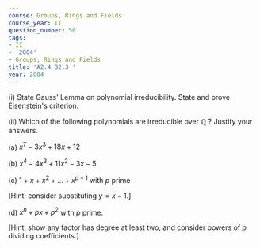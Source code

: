 ```yaml
---
course: Groups, Rings and Fields
course_year: II
question_number: 50
tags:
- II
- '2004'
- Groups, Rings and Fields
title: 'A2.4 B2.3 '
year: 2004
---
```



(i) State Gauss' Lemma on polynomial irreducibility. State and prove Eisenstein's criterion.

(ii) Which of the following polynomials are irreducible over $\mathbb{Q}$ ? Justify your answers.

(a) $x^{7}-3 x^{3}+18 x+12$

(b) $x^{4}-4 x^{3}+11 x^{2}-3 x-5$

(c) $1+x+x^{2}+\ldots+x^{p-1}$ with $p$ prime

[Hint: consider substituting $y=x-1$.]

(d) $x^{n}+p x+p^{2}$ with $p$ prime.

[Hint: show any factor has degree at least two, and consider powers of $p$ dividing coefficients.]